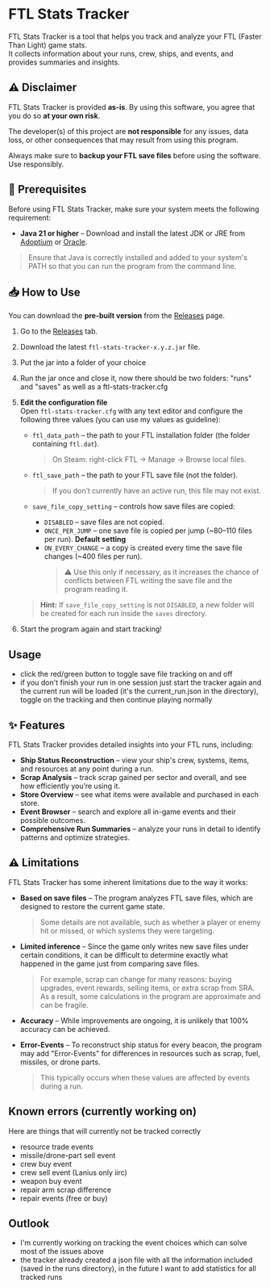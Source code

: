 # FTL Stats Tracker

FTL Stats Tracker is a tool that helps you track and analyze your FTL (Faster Than Light) game stats.  
It collects information about your runs, crew, ships, and events, and provides summaries and insights.

## ⚠️ Disclaimer

FTL Stats Tracker is provided **as-is**. By using this software, you agree that you do so **at your own risk**.  

The developer(s) of this project are **not responsible** for any issues, data loss, or other consequences that may result from using this program.  

Always make sure to **backup your FTL save files** before using the software. Use responsibly.

## 📌 Prerequisites

Before using FTL Stats Tracker, make sure your system meets the following requirement:

- **Java 21 or higher** – Download and install the latest JDK or JRE from [Adoptium](https://adoptium.net/) or [Oracle](https://www.oracle.com/java/technologies/downloads/).

> Ensure that Java is correctly installed and added to your system's PATH so that you can run the program from the command line.


## 📥 How to Use

You can download the **pre-built version** from the [Releases](https://github.com/ejms116/ftl-stats-tracker/releases) page.  

1. Go to the [Releases](https://github.com/ejms116/ftl-stats-tracker/releases) tab.  
2. Download the latest `ftl-stats-tracker-x.y.z.jar` file.  
3. Put the jar into a folder of your choice
4. Run the jar once and close it, now there should be two folders: "runs" and "saves" as well as a ftl-stats-tracker.cfg
5. **Edit the configuration file**  
   Open `ftl-stats-tracker.cfg` with any text editor and configure the following three values (you can use my values as guideline):

   - `ftl_data_path` – the path to your FTL installation folder (the folder containing `ftl.dat`).  
     > On Steam: right-click FTL → Manage → Browse local files.

   - `ftl_save_path` – the path to your FTL save file (not the folder).  
     > If you don’t currently have an active run, this file may not exist.

   - `save_file_copy_setting` – controls how save files are copied:
     - `DISABLED` – save files are not copied.
     - `ONCE_PER_JUMP` – one save file is copied per jump (~80–110 files per run). **Default setting**
     - `ON_EVERY_CHANGE` – a copy is created every time the save file changes (~400 files per run).  
       > ⚠️ Use this only if necessary, as it increases the chance of conflicts between FTL writing the save file and the program reading it.

   > **Hint:** If `save_file_copy_setting` is not `DISABLED`, a new folder will be created for each run inside the `saves` directory.

7. Start the program again and start tracking!

## Usage
- click the red/green button to toggle save file tracking on and off
- if you don't finish your run in one session just start the tracker again and the current run will be loaded (it's the current_run.json in the directory), toggle on the tracking and then continue playing normally

## ✨ Features

FTL Stats Tracker provides detailed insights into your FTL runs, including:

- **Ship Status Reconstruction** – view your ship's crew, systems, items, and resources at any point during a run.  
- **Scrap Analysis** – track scrap gained per sector and overall, and see how efficiently you’re using it.  
- **Store Overview** – see what items were available and purchased in each store.  
- **Event Browser** – search and explore all in-game events and their possible outcomes.  
- **Comprehensive Run Summaries** – analyze your runs in detail to identify patterns and optimize strategies.



## ⚠️ Limitations

FTL Stats Tracker has some inherent limitations due to the way it works:

- **Based on save files** – The program analyzes FTL save files, which are designed to restore the current game state.  
  > Some details are not available, such as whether a player or enemy hit or missed, or which systems they were targeting.

- **Limited inference** – Since the game only writes new save files under certain conditions, it can be difficult to determine exactly what happened in the game just from comparing save files.  
  > For example, scrap can change for many reasons: buying upgrades, event rewards, selling items, or extra scrap from SRA. As a result, some calculations in the program are approximate and can be fragile.

- **Accuracy** – While improvements are ongoing, it is unlikely that 100% accuracy can be achieved.

- **Error-Events** – To reconstruct ship status for every beacon, the program may add "Error-Events" for differences in resources such as scrap, fuel, missiles, or drone parts.  
  > This typically occurs when these values are affected by events during a run.


## Known errors (currently working on)
Here are things that will currently not be tracked correctly

- resource trade events
- missile/drone-part sell event
- crew buy event
- crew sell event (Lanius only iirc)
- weapon buy event
- repair arm scrap difference
- repair events (free or buy)

## Outlook

- I'm currently working on tracking the event choices which can solve most of the issues above
- the tracker already created a json file with all the information included (saved in the runs directory), in the future I want to add statistics for all tracked runs

